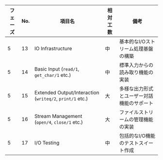 | フェーズ | No. | 項目名                                      | 相対工数 | 備考                                       |
|----------|-----|---------------------------------------------|----------|--------------------------------------------|
| 5        | 13  | IO Infrastructure                           | 中       | 基本的なI/Oストリーム処理基盤の構築          |
| 5        | 14  | Basic Input (`read/1`, `get_char/1` etc.)   | 中       | 標準入力からの読み取り機能の実装             |
| 5        | 15  | Extended Output/Interaction (`writeq/2`, `print/1` etc.) | 大       | 多様な出力形式とユーザー対話機能のサポート   |
| 5        | 16  | Stream Management (`open/4`, `close/1` etc.)| 大       | ファイルストリームの管理機能の実装           |
| 5        | 17  | I/O Testing                                 | 中       | 包括的なI/O機能のテストスイート作成          |
